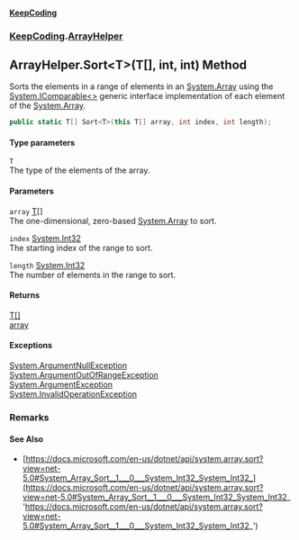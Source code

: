 #### [KeepCoding](index.md 'index')
### [KeepCoding](KeepCoding.md 'KeepCoding').[ArrayHelper](ArrayHelper.md 'KeepCoding.ArrayHelper')
## ArrayHelper.Sort&lt;T&gt;(T[], int, int) Method
Sorts the elements in a range of elements in an [System.Array](https://docs.microsoft.com/en-us/dotnet/api/System.Array 'System.Array') using the [System.IComparable&lt;&gt;](https://docs.microsoft.com/en-us/dotnet/api/System.IComparable-1 'System.IComparable`1') generic interface implementation of each element of the [System.Array](https://docs.microsoft.com/en-us/dotnet/api/System.Array 'System.Array').  
```csharp
public static T[] Sort<T>(this T[] array, int index, int length);
```
#### Type parameters
<a name='KeepCoding_ArrayHelper_Sort_T_(T___int_int)_T'></a>
`T`  
The type of the elements of the array.
  
#### Parameters
<a name='KeepCoding_ArrayHelper_Sort_T_(T___int_int)_array'></a>
`array` [T](ArrayHelper_Sort_O5eKAHetW3MC+t0bWDSVKQ.md#KeepCoding_ArrayHelper_Sort_T_(T___int_int)_T 'KeepCoding.ArrayHelper.Sort&lt;T&gt;(T[], int, int).T')[[]](https://docs.microsoft.com/en-us/dotnet/api/System.Array 'System.Array')  
The one-dimensional, zero-based [System.Array](https://docs.microsoft.com/en-us/dotnet/api/System.Array 'System.Array') to sort.
  
<a name='KeepCoding_ArrayHelper_Sort_T_(T___int_int)_index'></a>
`index` [System.Int32](https://docs.microsoft.com/en-us/dotnet/api/System.Int32 'System.Int32')  
The starting index of the range to sort.
  
<a name='KeepCoding_ArrayHelper_Sort_T_(T___int_int)_length'></a>
`length` [System.Int32](https://docs.microsoft.com/en-us/dotnet/api/System.Int32 'System.Int32')  
The number of elements in the range to sort.
  
#### Returns
[T](ArrayHelper_Sort_O5eKAHetW3MC+t0bWDSVKQ.md#KeepCoding_ArrayHelper_Sort_T_(T___int_int)_T 'KeepCoding.ArrayHelper.Sort&lt;T&gt;(T[], int, int).T')[[]](https://docs.microsoft.com/en-us/dotnet/api/System.Array 'System.Array')  
[array](ArrayHelper_Sort_O5eKAHetW3MC+t0bWDSVKQ.md#KeepCoding_ArrayHelper_Sort_T_(T___int_int)_array 'KeepCoding.ArrayHelper.Sort&lt;T&gt;(T[], int, int).array')
#### Exceptions
[System.ArgumentNullException](https://docs.microsoft.com/en-us/dotnet/api/System.ArgumentNullException 'System.ArgumentNullException')  
[System.ArgumentOutOfRangeException](https://docs.microsoft.com/en-us/dotnet/api/System.ArgumentOutOfRangeException 'System.ArgumentOutOfRangeException')  
[System.ArgumentException](https://docs.microsoft.com/en-us/dotnet/api/System.ArgumentException 'System.ArgumentException')  
[System.InvalidOperationException](https://docs.microsoft.com/en-us/dotnet/api/System.InvalidOperationException 'System.InvalidOperationException')  
### Remarks
#### See Also
- [https://docs.microsoft.com/en-us/dotnet/api/system.array.sort?view=net-5.0#System_Array_Sort__1___0___System_Int32_System_Int32_](https://docs.microsoft.com/en-us/dotnet/api/system.array.sort?view=net-5.0#System_Array_Sort__1___0___System_Int32_System_Int32_ 'https://docs.microsoft.com/en-us/dotnet/api/system.array.sort?view=net-5.0#System_Array_Sort__1___0___System_Int32_System_Int32_')
